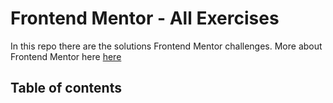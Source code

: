 # Frontend Mentor - All Exercises

In this repo there are the solutions Frontend Mentor challenges. More about Frontend Mentor here [here](https://www.frontendmentor.io)

## Table of contents
